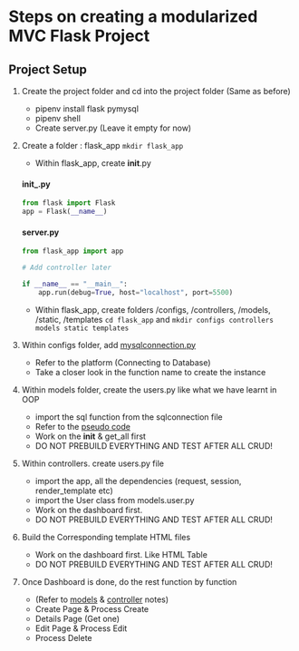# Steps on creating a modularized MVC Flask Project

## Project Setup
1. Create the project folder and cd into the project folder (Same as before)
   - pipenv install flask pymysql
   - pipenv shell
   - Create server.py (Leave it empty for now)
2. Create a folder : flask_app  ``` mkdir flask_app ```
    - Within flask_app, create __init__.py 
    #### __init___.py
    ```py
    from flask import Flask
    app = Flask(__name__)
    ```
    #### server.py
    ```py
    from flask_app import app

    # Add controller later

    if __name__ == "__main__":
        app.run(debug=True, host="localhost", port=5500)

    ```
    - Within flask_app, create folders /configs, /controllers, /models, /static, /templates
    ``` cd flask_app ``` and ``` mkdir configs controllers models static templates ```
3. Within configs folder, add [mysqlconnection.py](./flask_app/config/mysqlconnection.py)
   - Refer to the platform (Connecting to Database)
   - Take a closer look in the function name to create the instance

4. Within models folder, create the users.py like what we have learnt in OOP
   - import the sql function from the sqlconnection file 
   - Refer to the [pseudo code](./flask_app/models/user.py)
   - Work on the __init__ & get_all first
   - DO NOT PREBUILD EVERYTHING AND TEST AFTER ALL CRUD!

5. Within controllers. create users.py file
    - import the app, all the dependencies (request, session, render_template etc)
    - import the User class from models.user.py
    - Work on the dashboard first. 
    - DO NOT PREBUILD EVERYTHING AND TEST AFTER ALL CRUD!

6. Build the Corresponding template HTML files
    - Work on the dashboard first. Like HTML Table
    - DO NOT PREBUILD EVERYTHING AND TEST AFTER ALL CRUD!

7. Once Dashboard is done, do the rest function by function 
   - (Refer to [models](./flask_app/models/user.py) & [controller](./flask_app/controllers/users.py) notes)
   - Create Page & Process Create
   - Details Page (Get one) 
   - Edit Page & Process Edit
   - Process Delete 